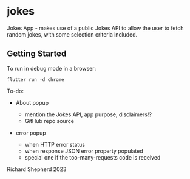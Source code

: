 # jokes

Jokes App - makes use of a public Jokes API to allow the user to fetch random
jokes, with some selection criteria included.

## Getting Started

To run in debug mode in a browser:

```
flutter run -d chrome
```

To-do:

- About popup
  - mention the Jokes API, app purpose, disclaimers!?
  - GitHub repo source

- error popup
  - when HTTP error status
  - when response JSON error property populated
  - special one if the too-many-requests code is received

Richard Shepherd 2023
